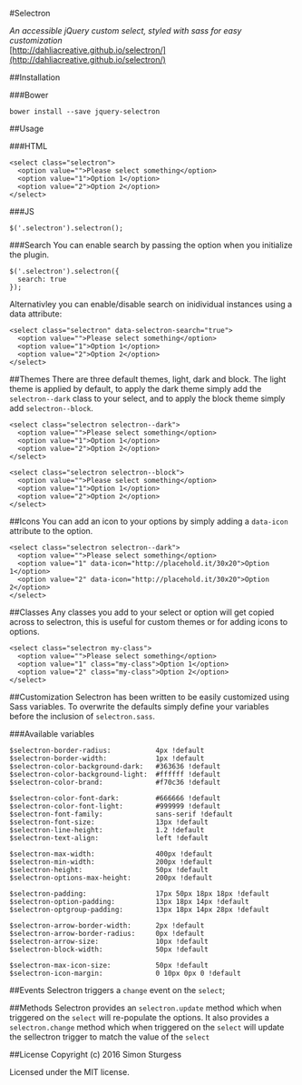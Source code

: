 #Selectron

_An accessible jQuery custom select, styled with sass for easy customization_  
[http://dahliacreative.github.io/selectron/](http://dahliacreative.github.io/selectron/)


##Installation

###Bower
```
bower install --save jquery-selectron
```

##Usage

###HTML
```
<select class="selectron">
  <option value="">Please select something</option>
  <option value="1">Option 1</option>
  <option value="2">Option 2</option>
</select>
```

###JS
```
$('.selectron').selectron();
```

###Search
You can enable search by passing the option when you initialize the plugin.
```
$('.selectron').selectron({
  search: true
});
```
Alternativley you can enable/disable search on inidividual instances using a data attribute:
```
<select class="selectron" data-selectron-search="true">
  <option value="">Please select something</option>
  <option value="1">Option 1</option>
  <option value="2">Option 2</option>
</select>
```

##Themes
There are three default themes, light, dark and block. The light theme is applied by default, to apply the dark theme simply add the `selectron--dark` class to your select, and to apply the block theme simply add `selectron--block`.
```
<select class="selectron selectron--dark">
  <option value="">Please select something</option>
  <option value="1">Option 1</option>
  <option value="2">Option 2</option>
</select>
```
```
<select class="selectron selectron--block">
  <option value="">Please select something</option>
  <option value="1">Option 1</option>
  <option value="2">Option 2</option>
</select>
```

##Icons
You can add an icon to your options by simply adding a `data-icon` attribute to the option.
```
<select class="selectron selectron--dark">
  <option value="">Please select something</option>
  <option value="1" data-icon="http://placehold.it/30x20">Option 1</option>
  <option value="2" data-icon="http://placehold.it/30x20">Option 2</option>
</select>
```

##Classes
Any classes you add to your select or option will get copied across to selectron, this is useful for custom themes or for adding icons to options.
```
<select class="selectron my-class">
  <option value="">Please select something</option>
  <option value="1" class="my-class">Option 1</option>
  <option value="2" class="my-class">Option 2</option>
</select>
```

##Customization
Selectron has been written to be easily customized using Sass variables. To overwrite the defaults simply define your variables before the inclusion of `selectron.sass`.

###Available variables
```
$selectron-border-radius:           4px !default
$selectron-border-width:            1px !default
$selectron-color-background-dark:   #363636 !default
$selectron-color-background-light:  #ffffff !default
$selectron-color-brand:             #f70c36 !default

$selectron-color-font-dark:         #666666 !default
$selectron-color-font-light:        #999999 !default
$selectron-font-family:             sans-serif !default
$selectron-font-size:               13px !default
$selectron-line-height:             1.2 !default
$selectron-text-align:              left !default

$selectron-max-width:               400px !default
$selectron-min-width:               200px !default
$selectron-height:                  50px !default
$selectron-options-max-height:      200px !default

$selectron-padding:                 17px 50px 18px 18px !default
$selectron-option-padding:          13px 18px 14px !default
$selectron-optgroup-padding:        13px 18px 14px 28px !default

$selectron-arrow-border-width:      2px !default
$selectron-arrow-border-radius:     0px !default
$selectron-arrow-size:              10px !default
$selectron-block-width:             50px !default

$selectron-max-icon-size:           50px !default
$selectron-icon-margin:             0 10px 0px 0 !default
```

##Events
Selectron triggers a `change` event on the `select`;

##Methods
Selectron provides an `selectron.update` method which when triggered on the `select` will re-populate the options. It also provides a `selectron.change` method which when triggered on the `select` will update the sellectron trigger to match the value of the `select`

##License
Copyright (c) 2016 Simon Sturgess

Licensed under the MIT license.
